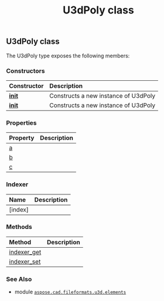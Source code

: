 ﻿---
title: U3dPoly class
second_title: Aspose.CAD for Python via .NET API References
description: 
type: docs
weight: 140
url: /python-net/aspose.cad.fileformats.u3d.elements/u3dpoly/
is_root: false
---

## U3dPoly class



The U3dPoly type exposes the following members:

### Constructors
| Constructor | Description |
| :- | :- |
| [__init__](/cad/python-net/aspose.cad.fileformats.u3d.elements/u3dpoly/__init__/#int-int-int) | Constructs a new instance of U3dPoly |
| [__init__](/cad/python-net/aspose.cad.fileformats.u3d.elements/u3dpoly/__init__/#) | Constructs a new instance of U3dPoly |


### Properties
| Property | Description |
| :- | :- |
| [a](/cad/python-net/aspose.cad.fileformats.u3d.elements/u3dpoly/a) |  |
| [b](/cad/python-net/aspose.cad.fileformats.u3d.elements/u3dpoly/b) |  |
| [c](/cad/python-net/aspose.cad.fileformats.u3d.elements/u3dpoly/c) |  |


### Indexer
| Name | Description |
| :- | :- |
| [index] |  |


### Methods
| Method | Description |
| :- | :- |
| [indexer_get](/cad/python-net/aspose.cad.fileformats.u3d.elements/u3dpoly/indexer_get/#int) |  |
| [indexer_set](/cad/python-net/aspose.cad.fileformats.u3d.elements/u3dpoly/indexer_set/#int-int) |  |



### See Also
* module [`aspose.cad.fileformats.u3d.elements`](..)
